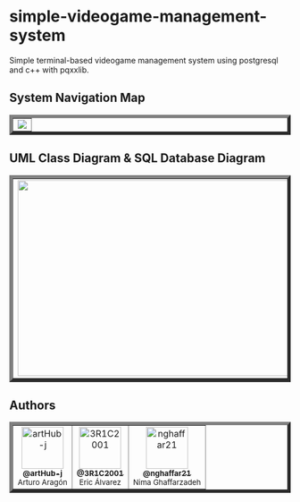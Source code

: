 # simple-videogame-management-system

Simple terminal-based videogame management system using postgresql and c++ with pqxxlib. 

## System Navigation Map
<table border="6">
  <tr>
    <td align = "center">
      <img src="https://github.com/artHub-j/simple-videogame-management-system/assets/92806890/6fce83a5-8f7c-4269-9379-fbe1ecbce95e" />
    </td>
  </tr>
</table>

## UML Class Diagram & SQL Database Diagram
<table border="6">
  <tr>
    <td align = "center">
      <img src="https://github.com/artHub-j/simple-videogame-management-system/assets/92806890/b6ef3a64-bbb7-4dc9-a982-417ef51717b0" width="600" height="350"/>
    </td>
    <td align = "center">
      <img src="https://github.com/artHub-j/simple-videogame-management-system/assets/92806890/8a695509-1931-4e46-8243-62abb72bdeec" width="600" height="350"/>
    </td>
  </tr>
</table>

## Authors

<table border="6">
  <tr>
    <td align="center">
      <a href="https://github.com/artHub-j">
        <img src="https://github.com/CulturaLink/culturalink-main/assets/92806890/416f28b8-f634-4ce7-ad76-b383863d5774" width="75px;" alt="artHub-j"/><br>
        <sub><b>@artHub-j</b></sub>
      </a><br/>
      <sub>Arturo Aragón</sub>
    </td> <!-- --------------------------------------------------------------------------------------------------------------------------------------- -->
    <td align="center">
      <a href="https://github.com/3R1C2001">
        <img src="https://github.com/CulturaLink/culturalink-main/assets/92806890/fce8b961-66e2-415a-bb9d-efb87662b96e" width="75px;" alt="3R1C2001"/><br>
        <sub><b>@3R1C2001</b></sub>
      </a><br/>
      <sub>Eric Álvarez</sub>
    </td> <!-- --------------------------------------------------------------------------------------------------------------------------------------- -->
    <td align="center">
      <a href="https://github.com/nghaffar21">
        <img src="https://github.com/CulturaLink/culturalink-main/assets/92806890/91414992-49df-4ccb-98ef-36e19d8fca6d" width="75px;" alt="nghaffar21"/><br>
        <sub><b>@nghaffar21</b></sub>
      </a><br/>
      <sub>Nima Ghaffarzadeh</sub>
    </td> <!-- --------------------------------------------------------------------------------------------------------------------------------------- -->
  </tr>
</table>
